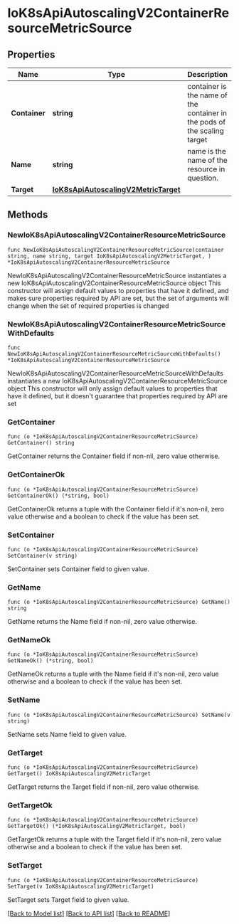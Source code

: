 # IoK8sApiAutoscalingV2ContainerResourceMetricSource

## Properties

Name | Type | Description | Notes
------------ | ------------- | ------------- | -------------
**Container** | **string** | container is the name of the container in the pods of the scaling target | 
**Name** | **string** | name is the name of the resource in question. | 
**Target** | [**IoK8sApiAutoscalingV2MetricTarget**](IoK8sApiAutoscalingV2MetricTarget.md) |  | 

## Methods

### NewIoK8sApiAutoscalingV2ContainerResourceMetricSource

`func NewIoK8sApiAutoscalingV2ContainerResourceMetricSource(container string, name string, target IoK8sApiAutoscalingV2MetricTarget, ) *IoK8sApiAutoscalingV2ContainerResourceMetricSource`

NewIoK8sApiAutoscalingV2ContainerResourceMetricSource instantiates a new IoK8sApiAutoscalingV2ContainerResourceMetricSource object
This constructor will assign default values to properties that have it defined,
and makes sure properties required by API are set, but the set of arguments
will change when the set of required properties is changed

### NewIoK8sApiAutoscalingV2ContainerResourceMetricSourceWithDefaults

`func NewIoK8sApiAutoscalingV2ContainerResourceMetricSourceWithDefaults() *IoK8sApiAutoscalingV2ContainerResourceMetricSource`

NewIoK8sApiAutoscalingV2ContainerResourceMetricSourceWithDefaults instantiates a new IoK8sApiAutoscalingV2ContainerResourceMetricSource object
This constructor will only assign default values to properties that have it defined,
but it doesn't guarantee that properties required by API are set

### GetContainer

`func (o *IoK8sApiAutoscalingV2ContainerResourceMetricSource) GetContainer() string`

GetContainer returns the Container field if non-nil, zero value otherwise.

### GetContainerOk

`func (o *IoK8sApiAutoscalingV2ContainerResourceMetricSource) GetContainerOk() (*string, bool)`

GetContainerOk returns a tuple with the Container field if it's non-nil, zero value otherwise
and a boolean to check if the value has been set.

### SetContainer

`func (o *IoK8sApiAutoscalingV2ContainerResourceMetricSource) SetContainer(v string)`

SetContainer sets Container field to given value.


### GetName

`func (o *IoK8sApiAutoscalingV2ContainerResourceMetricSource) GetName() string`

GetName returns the Name field if non-nil, zero value otherwise.

### GetNameOk

`func (o *IoK8sApiAutoscalingV2ContainerResourceMetricSource) GetNameOk() (*string, bool)`

GetNameOk returns a tuple with the Name field if it's non-nil, zero value otherwise
and a boolean to check if the value has been set.

### SetName

`func (o *IoK8sApiAutoscalingV2ContainerResourceMetricSource) SetName(v string)`

SetName sets Name field to given value.


### GetTarget

`func (o *IoK8sApiAutoscalingV2ContainerResourceMetricSource) GetTarget() IoK8sApiAutoscalingV2MetricTarget`

GetTarget returns the Target field if non-nil, zero value otherwise.

### GetTargetOk

`func (o *IoK8sApiAutoscalingV2ContainerResourceMetricSource) GetTargetOk() (*IoK8sApiAutoscalingV2MetricTarget, bool)`

GetTargetOk returns a tuple with the Target field if it's non-nil, zero value otherwise
and a boolean to check if the value has been set.

### SetTarget

`func (o *IoK8sApiAutoscalingV2ContainerResourceMetricSource) SetTarget(v IoK8sApiAutoscalingV2MetricTarget)`

SetTarget sets Target field to given value.



[[Back to Model list]](../README.md#documentation-for-models) [[Back to API list]](../README.md#documentation-for-api-endpoints) [[Back to README]](../README.md)


